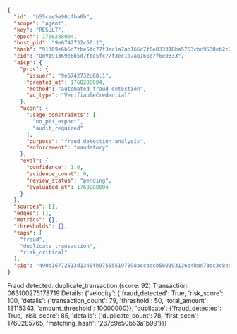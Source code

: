 ```json
{
  "id": "b55cee5e90cfba6b",
  "scope": "agent",
  "key": "RESULT",
  "epoch": 1760288004,
  "host_pid": "9e6742732c60:1",
  "hash": "91369e6b5d7fbe5fc77f3ec1a7ab166d7f6e033318ba5763cbd9530eb2c2713f",
  "cid": "QmV191369e6b5d7fbe5fc77f3ec1a7ab166d7f6e0333",
  "aicp": {
    "prov": {
      "issuer": "9e6742732c60:1",
      "created_at": 1760288004,
      "method": "automated_fraud_detection",
      "vc_type": "VerifiableCredential"
    },
    "ucon": {
      "usage_constraints": [
        "no_pii_export",
        "audit_required"
      ],
      "purpose": "fraud_detection_analysis",
      "enforcement": "mandatory"
    },
    "eval": {
      "confidence": 1.0,
      "evidence_count": 0,
      "review_status": "pending",
      "evaluated_at": 1760288004
    }
  },
  "sources": [],
  "edges": [],
  "metrics": {},
  "thresholds": {},
  "tags": [
    "fraud",
    "duplicate_transaction",
    "risk_critical"
  ],
  "sig": "490b16772513d1348fb975555197898accadcb580193136b4bad73dc3c8e51ac"
}
```

Fraud detected: duplicate_transaction (score: 92)
Transaction: 063100275178719
Details: {'velocity': {'fraud_detected': True, 'risk_score': 100, 'details': {'transaction_count': 79, 'threshold': 50, 'total_amount': 13115343, 'amount_threshold': 10000000}}, 'duplicate': {'fraud_detected': True, 'risk_score': 85, 'details': {'duplicate_count': 78, 'first_seen': 1760285765, 'matching_hash': '267c9e50b53a1b99'}}}